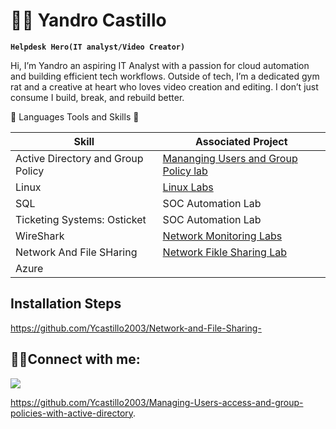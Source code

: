# 🏄‍♂️ Yandro Castillo

**`Helpdesk Hero(IT analyst/Video Creator)`**

Hi, I’m Yandro an aspiring IT Analyst with a passion for cloud automation and building efficient tech workflows. Outside of tech, I’m a dedicated gym rat and a creative at heart who loves video creation and editing. I don’t just consume I build, break, and rebuild better.

 
 
💼 Languages Tools and Skills 🧰

| Skill                                         | Associated Project         |
|-----------------------------------------------|----------------------------|
| Active Directory and Group Policy             |<a href="https://github.com/Ycastillo2003/Managing-Users-access-and-group-policies-with-active-directory."> Mananging Users and Group Policy lab</a>                            |
| Linux                                         |<a href="https://github.com/Ycastillo2003/Linux-Labs/blob/main/README.md">Linux Labs</a>|
| SQL                                           | SOC Automation Lab|
| Ticketing Systems: Osticket                   | SOC Automation Lab|
| WireShark                                     | <a href="https://github.com/Ycastillo2003/Monitoring-network-protocols-with-Wireshark.">Network Monitoring Labs</a>|
| Network And File SHaring                      | <a href="https://github.com/Ycastillo2003/Network-and-File-Sharing-">Network Fikle Sharing Lab</a>|
| Azure                                         |                                                  |




<h2>Installation Steps</h2>


https://github.com/Ycastillo2003/Network-and-File-Sharing-





<h2>🤳🏾Connect with me:</h2>
<a href="https://www.linkedin.com/in/yandro-castillo-4a8908239/"><img src="https://img.shields.io/badge/-LinkedIn-0072b1?&style=for-the-badge&logo=linkedin&logoColor=white" /></a>


https://github.com/Ycastillo2003/Managing-Users-access-and-group-policies-with-active-directory.
